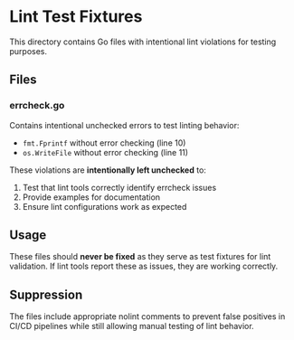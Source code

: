 # Lint Test Fixtures

This directory contains Go files with intentional lint violations for testing purposes.

## Files

### errcheck.go

Contains intentional unchecked errors to test linting behavior:

- `fmt.Fprintf` without error checking (line 10)
- `os.WriteFile` without error checking (line 11)

These violations are **intentionally left unchecked** to:

1. Test that lint tools correctly identify errcheck issues
2. Provide examples for documentation
3. Ensure lint configurations work as expected

## Usage

These files should **never be fixed** as they serve as test fixtures for lint validation. If lint tools report these as issues, they are working correctly.

## Suppression

The files include appropriate nolint comments to prevent false positives in CI/CD pipelines while still allowing manual testing of lint behavior.

